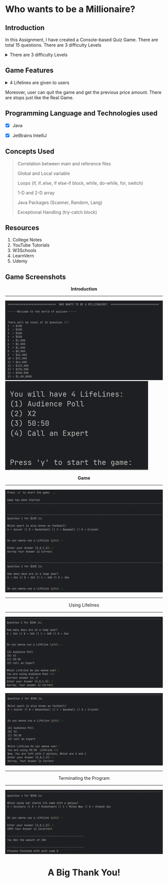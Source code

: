 # **Who wants to be a Millionaire?**


## **Introduction**

In this Assignment, I have created a Console-based Quiz Game.
There are total 15 questions.
There are 3 difficulty Levels
<details>
<summary>There are 3 difficulty Levels</summary>

1. Easy (1 to 5)
2. Moderate (6 to 10)
3. Hard (11 - 15)
</details>


## **Game Features**
<details>
<summary>4 Lifelines are given to users</summary>

1. Audience Poll = Correct answer will appear
2. X2 = User will get 2 chances
3. 50:50 = 2 options will be omitted
4. Call an Expert = Correct answer will appear
</details>

Moreover, user can quit the game and get the previous price amount. 
There are stops just like the Real Game.  
  
## **Programming Language and Technologies used**
 
- [x] Java
- [x] JetBrains IntelliJ


## **Concepts Used**
> Correlation between main and reference files
>
> Global and Local variable
>
> Loops (if, if..else, if else-if block, while, do-while, for, switch)
>
> 1-D and 2-D array
>
> Java Packages (Scanner, Random, Lang)
>
> Exceptional Handling (try-catch block)


## **Resources**
1. College Notes
2. YouTube Tutorials
3. W3Schools
4. LearnVern
5. Udemy

## **Game Screenshots**
<div align="center"><b>Introduction</b></div>
<hr> 

![Screenshot-1](./images/SS-1.png)
![Screenshot-2](./images/SS-2.png)

<div align="center"><b>Game</b></div>
<hr>

![Screenshot-3](./images/SS-3.png)

<hr>
<div align="center">Using Lifelines</div>
<hr>

![Screenshot-4](./images/SS-4.png)

![Screenshot-5](./images/SS-5.png)
<hr>

<div align="center">Terminating the Program</div>
<hr>

![Screenshot-6](./images/SS-6.png)

# <div align="center">**A Big Thank You!**</div>

